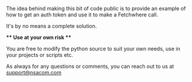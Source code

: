 The idea behind making this bit of code public is to provide an example of how to get an auth token and use it to make a Fetchwhere call.

It's by no means a complete solution. 

__** Use at your own risk **__

You are free to modify the python source to suit your own needs, use in your projects or scripts etc.

As always for any questions or comments, you can reach out to us at [support@nsacom.com](mailto:support@nsacom.com)